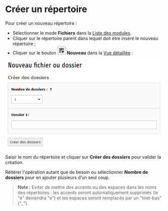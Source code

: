 # Créer un répertoire

Pour créer un nouveau répertoire :

* Sélectionner le mode **Fichiers** dans la [Liste des modules](../premiers-pas/se-reperer-dans-le-backend.md).
* Cliquer sur le répertoire parent dans lequel doit être inséré le nouveau répertoire ;
* Cliquer sur le bouton ![](../../.gitbook/assets/btn_add_new.png) **Nouveau** dans la [Vue détaillée](../premiers-pas/se-reperer-dans-le-backend.md) :

![](../../.gitbook/assets/add_file_rep.png)

Saisir le nom du répertoire et cliquer sur **Créer des dossiers** pour valider la création.

Réitérer l'opération autant que de besoin ou sélectionner **Nombre de dossiers** pour en ajouter plusieurs d’un seul coup.

> **Note :** Eviter de mettre des accents ou des espaces dans les noms des répertoires : les accents seront automatiquement supprimés \(le "é" deviendra "e"\) et les espaces seront remplacés par un "tiret-bas" \("\_"\).

